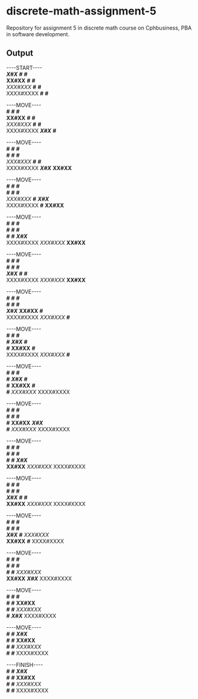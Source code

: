 # discrete-math-assignment-5
Repository for assignment 5 in discrete math course on Cphbusiness, PBA in software development. 

## Output
----START----  
***X#X*** ****#**** ****#****  
**XX#XX** ****#**** ****#****  
*XXX#XXX* ****#**** ****#****  
XXXX#XXXX ****#**** ****#****  

----MOVE----  
****#**** ****#**** ****#****  
**XX#XX** ****#**** ****#****  
*XXX#XXX* ****#**** ****#****  
XXXX#XXXX ***X#X*** ****#****  


----MOVE----  
****#**** ****#**** ****#****  
****#**** ****#**** ****#****  
*XXX#XXX* ****#**** ****#****  
XXXX#XXXX ***X#X*** **XX#XX**  


----MOVE----  
****#**** ****#**** ****#****  
****#**** ****#**** ****#****  
*XXX#XXX* ****#**** ***X#X***  
XXXX#XXXX ****#**** **XX#XX**  


----MOVE----  
****#**** ****#**** ****#****  
****#**** ****#**** ****#****  
****#**** ****#**** ***X#X***  
XXXX#XXXX *XXX#XXX* **XX#XX**  


----MOVE----  
****#**** ****#**** ****#****  
****#**** ****#**** ****#****  
***X#X*** ****#**** ****#****  
XXXX#XXXX *XXX#XXX* **XX#XX**  


----MOVE----  
****#**** ****#**** ****#****  
****#**** ****#**** ****#****  
***X#X*** **XX#XX** ****#****  
XXXX#XXXX *XXX#XXX* ****#****  


----MOVE----  
****#**** ****#**** ****#****  
****#**** ***X#X*** ****#****  
****#**** **XX#XX** ****#****  
XXXX#XXXX *XXX#XXX* ****#****  


----MOVE----  
****#**** ****#**** ****#****  
****#**** ***X#X*** ****#****  
****#**** **XX#XX** ****#****  
****#**** *XXX#XXX* XXXX#XXXX  


----MOVE----  
****#**** ****#**** ****#****  
****#**** ****#**** ****#****  
****#**** **XX#XX** ***X#X***  
****#**** *XXX#XXX* XXXX#XXXX  


----MOVE----  
****#**** ****#**** ****#****  
****#**** ****#**** ****#****  
****#**** ****#**** ***X#X***  
**XX#XX** *XXX#XXX* XXXX#XXXX  


----MOVE----  
****#**** ****#**** ****#****  
****#**** ****#**** ****#****  
***X#X*** ****#**** ****#****  
**XX#XX** *XXX#XXX* XXXX#XXXX  


----MOVE----  
****#**** ****#**** ****#****  
****#**** ****#**** ****#****  
***X#X*** ****#**** *XXX#XXX*  
**XX#XX** ****#**** XXXX#XXXX  


----MOVE----  
****#**** ****#**** ****#****  
****#**** ****#**** ****#****  
****#**** ****#**** *XXX#XXX*  
**XX#XX** ***X#X*** XXXX#XXXX  


----MOVE----  
****#**** ****#**** ****#****  
****#**** ****#**** **XX#XX**  
****#**** ****#**** *XXX#XXX*  
****#**** ***X#X*** XXXX#XXXX  


----MOVE----  
****#**** ****#**** ***X#X***  
****#**** ****#**** **XX#XX**  
****#**** ****#**** *XXX#XXX*  
****#**** ****#**** XXXX#XXXX  

----FINISH----  
****#**** ****#**** ***X#X***  
****#**** ****#**** **XX#XX**  
****#**** ****#**** *XXX#XXX*  
****#**** ****#**** XXXX#XXXX  

